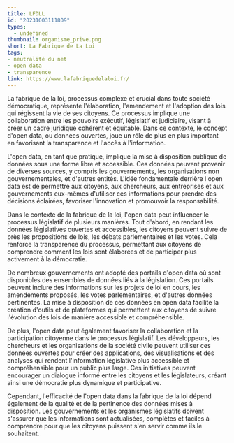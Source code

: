 ```yaml
---
title: LFDLL
id: "20231003111809"
types:
  - undefined
thumbnail: organisme_prive.png
short: La Fabrique de La Loi
tags:
- neutralité du net
- open data
- transparence
link: https://www.lafabriquedelaloi.fr/
---
```



La fabrique de la loi, processus complexe et crucial dans toute société démocratique, représente l'élaboration, l'amendement et l'adoption des lois qui régissent la vie de ses citoyens. Ce processus implique une collaboration entre les pouvoirs exécutif, législatif et judiciaire, visant à créer un cadre juridique cohérent et équitable. Dans ce contexte, le concept d'open data, ou données ouvertes, joue un rôle de plus en plus important en favorisant la transparence et l'accès à l'information.

L'open data, en tant que pratique, implique la mise à disposition publique de données sous une forme libre et accessible. Ces données peuvent provenir de diverses sources, y compris les gouvernements, les organisations non gouvernementales, et d'autres entités. L'idée fondamentale derrière l'open data est de permettre aux citoyens, aux chercheurs, aux entreprises et aux gouvernements eux-mêmes d'utiliser ces informations pour prendre des décisions éclairées, favoriser l'innovation et promouvoir la responsabilité.

Dans le contexte de la fabrique de la loi, l'open data peut influencer le processus législatif de plusieurs manières. Tout d'abord, en rendant les données législatives ouvertes et accessibles, les citoyens peuvent suivre de près les propositions de lois, les débats parlementaires et les votes. Cela renforce la transparence du processus, permettant aux citoyens de comprendre comment les lois sont élaborées et de participer plus activement à la démocratie.

De nombreux gouvernements ont adopté des portails d'open data où sont disponibles des ensembles de données liés à la législation. Ces portails peuvent inclure des informations sur les projets de loi en cours, les amendements proposés, les votes parlementaires, et d'autres données pertinentes. La mise à disposition de ces données en open data facilite la création d'outils et de plateformes qui permettent aux citoyens de suivre l'évolution des lois de manière accessible et compréhensible.

De plus, l'open data peut également favoriser la collaboration et la participation citoyenne dans le processus législatif. Les développeurs, les chercheurs et les organisations de la société civile peuvent utiliser ces données ouvertes pour créer des applications, des visualisations et des analyses qui rendent l'information législative plus accessible et compréhensible pour un public plus large. Ces initiatives peuvent encourager un dialogue informé entre les citoyens et les législateurs, créant ainsi une démocratie plus dynamique et participative.

Cependant, l'efficacité de l'open data dans la fabrique de la loi dépend également de la qualité et de la pertinence des données mises à disposition. Les gouvernements et les organismes législatifs doivent s'assurer que les informations sont actualisées, complètes et faciles à comprendre pour que les citoyens puissent s'en servir comme ils le souhaitent.



